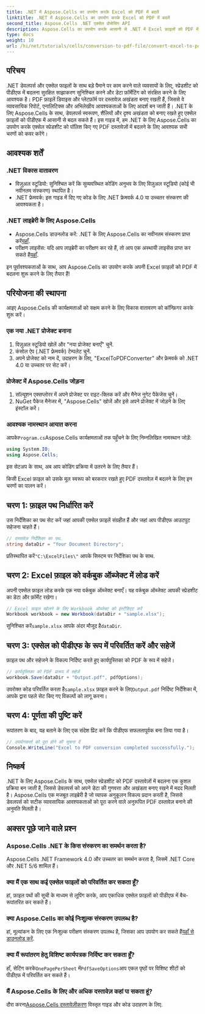 ```yaml
---
title: .NET में Aspose.Cells का उपयोग करके Excel को PDF में बदलें
linktitle: .NET में Aspose.Cells का उपयोग करके Excel को PDF में बदलें
second_title: Aspose.Cells .NET एक्सेल प्रोसेसिंग API
description: Aspose.Cells का उपयोग करके आसानी से .NET में Excel फ़ाइलों को PDF में बदलें। यह चरण-दर-चरण मार्गदर्शिका .NET डेवलपर्स को कोड स्निपेट, सेटअप टिप्स और समस्या निवारण FAQ प्रदान करती है।
type: docs
weight: 10
url: /hi/net/tutorials/cells/conversion-to-pdf-file/convert-excel-to-pdf/
---
```

## परिचय

.NET डेवलपर्स और एक्सेल फाइलों के साथ बड़े पैमाने पर काम करने वाले व्यवसायों के लिए, स्प्रेडशीट को पीडीएफ में बदलना सुरक्षित साझाकरण सुनिश्चित करने और डेटा फ़ॉर्मेटिंग को संरक्षित करने के लिए आवश्यक है। PDF फ़ाइलें डिवाइस और प्लेटफ़ॉर्म पर दस्तावेज़ अखंडता बनाए रखती हैं, जिससे वे व्यावसायिक रिपोर्ट, एनालिटिक्स और अभिलेखीय आवश्यकताओं के लिए आदर्श बन जाती हैं। .NET के लिए Aspose.Cells के साथ, डेवलपर्स स्वरूपण, शैलियों और दृश्य अखंडता को बनाए रखते हुए एक्सेल फ़ाइलों को पीडीएफ में आसानी से बदल सकते हैं। इस गाइड में, हम .NET के लिए Aspose.Cells का उपयोग करके एक्सेल स्प्रेडशीट को पॉलिश किए गए PDF दस्तावेज़ों में बदलने के लिए आवश्यक सभी चरणों को कवर करेंगे।

## आवश्यक शर्तें

### .NET विकास वातावरण
- विज़ुअल स्टूडियो: सुनिश्चित करें कि सुव्यवस्थित कोडिंग अनुभव के लिए विज़ुअल स्टूडियो (कोई भी नवीनतम संस्करण) स्थापित है।
- .NET फ्रेमवर्क: इस गाइड में दिए गए कोड के लिए .NET फ्रेमवर्क 4.0 या उच्चतर संस्करण की आवश्यकता है।

### .NET लाइब्रेरी के लिए Aspose.Cells
-  Aspose.Cells डाउनलोड करें: .NET के लिए Aspose.Cells का नवीनतम संस्करण प्राप्त करें[यहाँ](https://releases.aspose.com/cells/net/).
- परीक्षण लाइसेंस: यदि आप लाइब्रेरी का परीक्षण कर रहे हैं, तो आप एक अस्थायी लाइसेंस प्राप्त कर सकते हैं[यहाँ](https://purchase.conholdate.com/temporary-license/).

इन पूर्वावश्यकताओं के साथ, आप Aspose.Cells का उपयोग करके अपनी Excel फ़ाइलों को PDF में बदलना शुरू करने के लिए तैयार हैं!

## परियोजना की स्थापना

आइए Aspose.Cells की कार्यक्षमताओं को सक्षम करने के लिए विकास वातावरण को कॉन्फ़िगर करके शुरू करें।

### एक नया .NET प्रोजेक्ट बनाना
1. विज़ुअल स्टूडियो खोलें और "नया प्रोजेक्ट बनाएँ" चुनें.
2. कंसोल ऐप (.NET फ़्रेमवर्क) टेम्पलेट चुनें.
3. अपने प्रोजेक्ट को नाम दें, उदाहरण के लिए, "ExcelToPDFConverter" और फ्रेमवर्क को .NET 4.0 या उच्चतर पर सेट करें।

### प्रोजेक्ट में Aspose.Cells जोड़ना
1. सॉल्यूशन एक्सप्लोरर में अपने प्रोजेक्ट पर राइट-क्लिक करें और मैनेज नुगेट पैकेजेस चुनें।
2. NuGet पैकेज मैनेजर में, "Aspose.Cells" खोजें और इसे अपने प्रोजेक्ट में जोड़ने के लिए इंस्टॉल करें।

### आवश्यक नामस्थान आयात करना
 आपके`Program.cs`Aspose.Cells कार्यक्षमताओं तक पहुँचने के लिए निम्नलिखित नामस्थान जोड़ें:
```csharp
using System.IO;
using Aspose.Cells;
```

इस सेटअप के साथ, अब आप कोडिंग प्रक्रिया में उतरने के लिए तैयार हैं।

किसी Excel फ़ाइल को उसके मूल स्वरूप को बरकरार रखते हुए PDF दस्तावेज़ में बदलने के लिए इन चरणों का पालन करें।

## चरण 1: फ़ाइल पथ निर्धारित करें
उस निर्देशिका का पथ सेट करें जहां आपकी एक्सेल फ़ाइलें संग्रहीत हैं और जहां आप पीडीएफ आउटपुट सहेजना चाहते हैं।

```csharp
// दस्तावेज़ निर्देशिका का पथ.
string dataDir = "Your Document Directory";
```

 प्रतिस्थापित करें`"C:\ExcelFiles\"` आपके सिस्टम पर निर्देशिका पथ के साथ.

## चरण 2: Excel फ़ाइल को वर्कबुक ऑब्जेक्ट में लोड करें
अपनी एक्सेल फ़ाइल लोड करके एक नया वर्कबुक ऑब्जेक्ट बनाएँ। यह वर्कबुक ऑब्जेक्ट आपकी स्प्रेडशीट का डेटा और फ़ॉर्मेट रखेगा।

```csharp
// Excel फ़ाइल खोलने के लिए Workbook ऑब्जेक्ट को इंस्टैंशिएट करें
Workbook workbook = new Workbook(dataDir + "sample.xlsx");
```

 सुनिश्चित करें`sample.xlsx` आपके अंदर मौजूद है`dataDir`.

## चरण 3: एक्सेल को पीडीएफ के रूप में परिवर्तित करें और सहेजें
फ़ाइल पथ और सहेजने के विकल्प निर्दिष्ट करते हुए कार्यपुस्तिका को PDF के रूप में सहेजें।

```csharp
// कार्यपुस्तिका को PDF प्रारूप में सहेजें
workbook.Save(dataDir + "Output.pdf", pdfOptions);
```

 उपरोक्त कोड परिवर्तित करता है`sample.xlsx` फ़ाइल करने के लिए`Output.pdf` निर्दिष्ट निर्देशिका में, आपके द्वारा पहले सेट किए गए विकल्पों को लागू करना।

## चरण 4: पूर्णता की पुष्टि करें
रूपांतरण के बाद, यह बताने के लिए एक संदेश प्रिंट करें कि पीडीएफ सफलतापूर्वक बना लिया गया है।

```csharp
// उपयोगकर्ता को पूरा होने की सूचना दें
Console.WriteLine("Excel to PDF conversion completed successfully.");
```

## निष्कर्ष

.NET के लिए Aspose.Cells के साथ, एक्सेल स्प्रेडशीट को PDF दस्तावेज़ों में बदलना एक कुशल प्रक्रिया बन जाती है, जिससे डेवलपर्स को अपने डेटा की गुणवत्ता और अखंडता बनाए रखने में मदद मिलती है। Aspose.Cells एक मजबूत लाइब्रेरी है जो व्यापक अनुकूलन विकल्प प्रदान करती है, जिससे डेवलपर्स को सटीक व्यावसायिक आवश्यकताओं को पूरा करने वाले अनुरूपित PDF दस्तावेज़ बनाने की अनुमति मिलती है।

## अक्सर पूछे जाने वाले प्रश्न

### Aspose.Cells .NET के किस संस्करण का समर्थन करता है?
Aspose.Cells .NET Framework 4.0 और उच्चतर का समर्थन करता है, जिसमें .NET Core और .NET 5/6 शामिल हैं।

### क्या मैं एक साथ कई एक्सेल फाइलों को परिवर्तित कर सकता हूँ?
हां, फ़ाइल पथों की सूची के माध्यम से लूपिंग करके, आप एकाधिक एक्सेल फ़ाइलों को पीडीएफ में बैच-रूपांतरित कर सकते हैं।

### क्या Aspose.Cells का कोई निःशुल्क संस्करण उपलब्ध है?
 हां, मूल्यांकन के लिए एक निःशुल्क परीक्षण संस्करण उपलब्ध है, जिसका आप उपयोग कर सकते हैं[यहाँ से डाउनलोड करें](https://releases.aspose.com/cells/net/).

### क्या मैं रूपांतरण हेतु विशिष्ट कार्यपत्रक निर्दिष्ट कर सकता हूँ?
 हाँ, सेटिंग करके`OnePagePerSheet` में`PdfSaveOptions`आप एकल पृष्ठों पर विशिष्ट शीटों को पीडीएफ में परिवर्तित कर सकते हैं।

### मैं Aspose.Cells के लिए और अधिक दस्तावेज़ कहां पा सकता हूं?
 दौरा करना[Aspose.Cells दस्तावेज़ीकरण](https://reference.aspose.com/cells/net/) विस्तृत गाइड और कोड उदाहरण के लिए. 